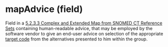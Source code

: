 # mapAdvice (field)

Field in a [5.2.3.3 Complex and Extended Map from SNOMED CT Reference Sets](../../../../5.2.3.3-Complex-and-Extended-Map-from-SNOMED-CT-Reference-Sets_28739374.html) containing human-readable advice, that may be employed by the software vendor to give an end-user advice on selection of the appropriate [target code](https://confluence.ihtsdotools.org/display/DOCGLOSS/target+code) from the alternatives presented to him within the group.
